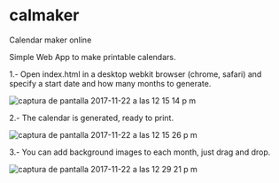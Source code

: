 # calmaker
Calendar maker online 

Simple Web App to make printable calendars.

1.- Open index.html in a desktop webkit browser (chrome, safari) and specify a start date and how many months to generate.

![captura de pantalla 2017-11-22 a las 12 15 14 p m](https://user-images.githubusercontent.com/6203414/33143999-493cc2dc-cf81-11e7-9c37-111983941c8e.png)

2.- The calendar is generated, ready to print.

![captura de pantalla 2017-11-22 a las 12 15 26 p m](https://user-images.githubusercontent.com/6203414/33144005-4e7a64f2-cf81-11e7-86f9-a0c648675521.png)

3.- You can add background images to each month, just drag and drop.

![captura de pantalla 2017-11-22 a las 12 29 21 p m](https://user-images.githubusercontent.com/6203414/33144012-5388eba8-cf81-11e7-888c-04436274d491.png)
